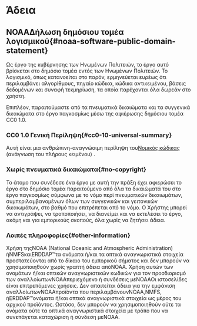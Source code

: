 # Άδεια

## NOAAΔήλωση δημόσιου τομέα λογισμικού{#noaa-software-public-domain-statement} 

Ως έργο της κυβέρνησης των Ηνωμένων Πολιτειών, το έργο αυτό βρίσκεται στο δημόσιο τομέα εντός των Ηνωμένων Πολιτειών. Το λογισμικό, όπως κατανοείται στο παρόν, ερμηνεύεται ευρέως ότι περιλαμβάνει αλγορίθμους, πηγαίο κώδικα, κώδικα αντικειμένου, βάσεις δεδομένων και συναφή τεκμηρίωση, τα οποία παρέχονται όλα δωρεάν στο χρήστη.

Επιπλέον, παραιτούμαστε από τα πνευματικά δικαιώματα και τα συγγενικά δικαιώματα στο έργο παγκοσμίως μέσω της αφιέρωσης δημόσιου τομέα CC0 1.0.

### CC0 1.0 Γενική Περίληψη{#cc0-10-universal-summary} 

Αυτή είναι μια ανθρώπινη-αναγνώσιμη περίληψη του[Νομικός κώδικας](https://github.com/ERDDAP/erddap/blob/main/LICENSE)  (ανάγνωση του πλήρους κειμένου) .

### Χωρίς πνευματικά δικαιώματα{#no-copyright} 

Το άτομο που συνέδεσε ένα έργο με αυτή την πράξη έχει αφιερώσει το έργο στο δημόσιο τομέα παραιτούμενο από όλα τα δικαιώματά του στο έργο παγκοσμίως σύμφωνα με το νόμο περί πνευματικών δικαιωμάτων, συμπεριλαμβανομένων όλων των συγγενικών και γειτονικών δικαιωμάτων, στο βαθμό που επιτρέπεται από το νόμο. Ο Χρήστης μπορεί να αντιγράψει, να τροποποιήσει, να διανείμει και να εκτελέσει το έργο, ακόμη και για εμπορικούς σκοπούς, όλα χωρίς να ζητήσει άδεια.

### Λοιπές πληροφορίες{#other-information} 

Χρήση τηςNOAA  (National Oceanic and Atmospheric Administration) ήNMFSκαιERDDAP™τα ονόματα ή/και τα οπτικά αναγνωριστικά στοιχεία προστατεύονται από το δίκαιο του εμπορικού σήματος και δεν μπορούν να χρησιμοποιηθούν χωρίς γραπτή άδεια απόNOAA. Χρήση αυτών των ονομάτων ή/και οπτικών αναγνωριστικών κωδικών για τον προσδιορισμό των αναλλοίωτωνNOAAπεριεχόμενο ή συνδέσεις μεNOAAΟι ιστοσελίδες είναι επιτρεπόμενες χρήσεις. Δεν απαιτείται άδεια για την εμφάνιση αναλλοίωτωνNOAAπροϊόντα που περιλαμβάνουνNOAA,NMFS, ήERDDAP™ονόματα ή/και οπτικά αναγνωριστικά στοιχεία ως μέρος του αρχικού προϊόντος. Ωστόσο, δεν μπορούν να χρησιμοποιηθούν ούτε τα ονόματα ούτε τα οπτικά αναγνωριστικά στοιχεία με τρόπο που να συνεπάγεται καταχώριση ή σύνδεση μεNOAA.
